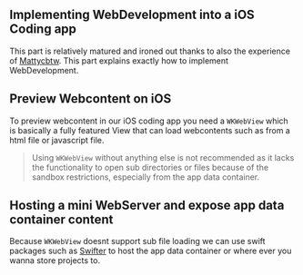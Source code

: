 ## Implementing WebDevelopment into a iOS Coding app

This part is relatively matured and ironed out thanks to also the experience of [Mattycbtw](https://x.com/mattycbtw). This part explains exactly how to implement WebDevelopment.

## Preview Webcontent on iOS

To preview webcontent in our iOS coding app you need a `WKWebView` which is basically a fully featured View that can load webcontents such as from a html file or javascript file.

> Using `WKWebView` without anything else is not recommended as it lacks the functionality to open sub directories or files because of the sandbox restrictions, especially from the app data container.

## Hosting a mini WebServer and expose app data container content

Because `WKWebView` doesnt support sub file loading we can use swift packages such as [Swifter](https://github.com/httpswift/swifter) to host the app data container or where ever you wanna store projects to.
